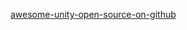 [awesome-unity-open-source-on-github](https://github.com/baba-s/awesome-unity-open-source-on-github ':include :type=markdown')
